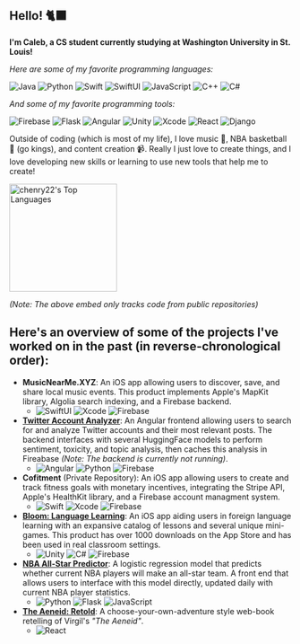 ## Hello! 🐈‍⬛
**I'm Caleb, a CS student currently studying at Washington University in St. Louis!**

*Here are some of my favorite programming languages:*

![Java](https://img.shields.io/badge/java-%23ED8B00.svg?style=for-the-badge&logo=openjdk&logoColor=white)
![Python](https://img.shields.io/badge/python-3670A0?style=for-the-badge&logo=python&logoColor=ffdd54)
![Swift](https://img.shields.io/badge/swift-F54A2A?style=for-the-badge&logo=swift&logoColor=white)
![SwiftUI](https://img.shields.io/badge/SwiftUI-524520?style=for-the-badge&logo=swift&logoColor=white)
![JavaScript](https://img.shields.io/badge/javascript-%23323330.svg?style=for-the-badge&logo=javascript&logoColor=%23F7DF1E)
![C++](https://img.shields.io/badge/c++-%2300599C.svg?style=for-the-badge&logo=c%2B%2B&logoColor=white)
![C#](https://img.shields.io/badge/c%23-%23239120.svg?style=for-the-badge&logo=csharp&logoColor=white)

*And some of my favorite programming tools:*

![Firebase](https://img.shields.io/badge/firebase-a08021?style=for-the-badge&logo=firebase&logoColor=ffcd34)
![Flask](https://img.shields.io/badge/flask-%23000.svg?style=for-the-badge&logo=flask&logoColor=white)
![Angular](https://img.shields.io/badge/angular-%23DD0031.svg?style=for-the-badge&logo=angular&logoColor=white)
![Unity](https://img.shields.io/badge/unity-%23000000.svg?style=for-the-badge&logo=unity&logoColor=white)
![Xcode](https://img.shields.io/badge/Xcode-007ACC?style=for-the-badge&logo=Xcode&logoColor=white)
![React](https://img.shields.io/badge/react-%2320232a.svg?style=for-the-badge&logo=react&logoColor=%2361DAFB)
![Django](https://img.shields.io/badge/django-%23092E20.svg?style=for-the-badge&logo=django&logoColor=white)

Outside of coding (which is most of my life), I love music 🎸, NBA basketball 🏀 (go kings), and content creation 📹. Really I just love to create things, and I love developing new skills or learning to use new tools that help me to create!

 <a href="https://github.com/anuraghazra/github-readme-stats"><img alt="chenry22's Top Languages" src="https://denvercoder1-github-readme-stats.vercel.app/api/top-langs/?username=chenry22&langs_count=8&layout=compact&theme=react&hide_border=true&bg_color=1F222E&title_color=F85D7F&icon_color=F8D866&hide=Jupyter%20Notebook,Roff" height="192px"/></a>

*(Note: The above embed only tracks code from public repositories)*


## Here's an overview of some of the projects I've worked on in the past (in reverse-chronological order):
- **MusicNearMe.XYZ**: An iOS app allowing users to discover, save, and share local music events. This product implements Apple's MapKit library, Algolia search indexing, and a Firebase backend.
  - ![SwiftUI](https://img.shields.io/badge/SwiftUI-524520?style=for-the-badge&logo=swift&logoColor=white) ![Xcode](https://img.shields.io/badge/Xcode-007ACC?style=for-the-badge&logo=Xcode&logoColor=white) ![Firebase](https://img.shields.io/badge/firebase-a08021?style=for-the-badge&logo=firebase&logoColor=ffcd34)
- [**Twitter Account Analyzer**](https://github.com/chenry22/twitter-account-analyzer): An Angular frontend allowing users to search for and analyze Twitter accounts and their most relevant posts. The backend interfaces with several HuggingFace models to perform sentiment, toxicity, and topic analysis, then caches this analysis in Fireabase *(Note: The backend is currently not running)*.
  - ![Angular](https://img.shields.io/badge/angular-%23DD0031.svg?style=for-the-badge&logo=angular&logoColor=white) ![Python](https://img.shields.io/badge/python-3670A0?style=for-the-badge&logo=python&logoColor=ffdd54) ![Firebase](https://img.shields.io/badge/firebase-a08021?style=for-the-badge&logo=firebase&logoColor=ffcd34)
- **Cofitment** (Private Repository): An iOS app allowing users to create and track fitness goals with monetary incentives, integrating the Stripe API, Apple's HealthKit library, and a Firebase account managment system.
  - ![Swift](https://img.shields.io/badge/swift-F54A2A?style=for-the-badge&logo=swift&logoColor=white) ![Xcode](https://img.shields.io/badge/Xcode-007ACC?style=for-the-badge&logo=Xcode&logoColor=white) ![Firebase](https://img.shields.io/badge/firebase-a08021?style=for-the-badge&logo=firebase&logoColor=ffcd34)
- [**Bloom: Language Learning**](https://apps.apple.com/us/app/bloom-language-learning/id6461573086): An iOS app aiding users in foreign language learning with an expansive catalog of lessons and several unique mini-games. This product has over 1000 downloads on the App Store and has been used in real classroom settings.
  - ![Unity](https://img.shields.io/badge/unity-%23000000.svg?style=for-the-badge&logo=unity&logoColor=white) ![C#](https://img.shields.io/badge/c%23-%23239120.svg?style=for-the-badge&logo=csharp&logoColor=white) ![Firebase](https://img.shields.io/badge/firebase-a08021?style=for-the-badge&logo=firebase&logoColor=ffcd34)
- [**NBA All-Star Predictor**](https://github.com/chenry22/nba-allstar-predictor): A logistic regression model that predicts whether current NBA players will make an all-star team. A front end that allows users to interface with this model directly, updated daily with current NBA player statistics.
  - ![Python](https://img.shields.io/badge/python-3670A0?style=for-the-badge&logo=python&logoColor=ffdd54) ![Flask](https://img.shields.io/badge/flask-%23000.svg?style=for-the-badge&logo=flask&logoColor=white) ![JavaScript](https://img.shields.io/badge/javascript-%23323330.svg?style=for-the-badge&logo=javascript&logoColor=%23F7DF1E)
- [**The Aeneid: Retold**](https://github.com/chenry22/the-aeneid-retold): A choose-your-own-adventure style web-book retelling of Virgil's *"The Aeneid"*.
  - ![React](https://img.shields.io/badge/react-%2320232a.svg?style=for-the-badge&logo=react&logoColor=%2361DAFB)
